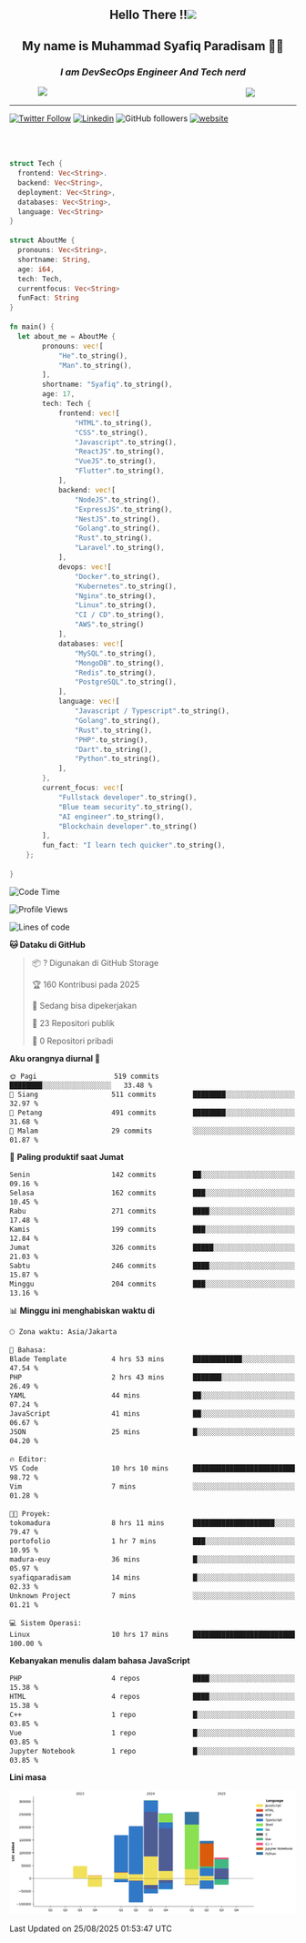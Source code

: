 <h2 align="center">

Hello There !!<img src="https://media.giphy.com/media/12oufCB0MyZ1Go/giphy.gif" width="50"></h2>

<h2 align="center">My name is Muhammad Syafiq Paradisam 👋👋</h2>

<h3 align="center"><em>I am DevSecOps Engineer And Tech nerd
</em></h3>

<img align="left" style="margin-left: 50px" src="https://static.zerochan.net/Alina.Clover.1024.4345060.webp" width="315"/>

<img align="center" style="margin-left: 50px" src="https://i.pinimg.com/736x/69/82/aa/6982aafd816ea48f48d0639c7797915c.jpg" width=250/>

<hr/>

[![Twitter Follow](https://img.shields.io/twitter/follow/misteranmol?label=Follow)](https://x.com/FikkzOutfit)
[![Linkedin](https://img.shields.io/badge/-syafiq-blue?style=square&logo=Linkedin&logoColor=white&link=https://www.linkedin.com/in/syafiq-paradisam/)](https://id.linkedin.com/in/syafiq-paradisam-b72749258)
![GitHub followers](https://img.shields.io/github/followers/syafiqparadisam?label=Follower&style=social)
[![website](https://img.shields.io/badge/Website-46a2f1.svg?&style=flat-square&logo=Google-Chrome&logoColor=white&link=https://anmolsingh.me/)](https://syafiq-paradisam.my.id)

<br/>

```rust

struct Tech {
  frontend: Vec<String>.
  backend: Vec<String>,
  deployment: Vec<String>,
  databases: Vec<String>,
  language: Vec<String>
}

struct AboutMe {
  pronouns: Vec<String>,
  shortname: String,
  age: i64,
  tech: Tech,
  currentfocus: Vec<String>
  funFact: String
}

fn main() {
  let about_me = AboutMe {
        pronouns: vec![
            "He".to_string(),
            "Man".to_string(),
        ],
        shortname: "Syafiq".to_string(),
        age: 17,
        tech: Tech {
            frontend: vec![
                "HTML".to_string(),
                "CSS".to_string(),
                "Javascript".to_string(),
                "ReactJS".to_string(),
                "VueJS".to_string(),
                "Flutter".to_string(),
            ],
            backend: vec![
                "NodeJS".to_string(),
                "ExpressJS".to_string(),
                "NestJS".to_string(),
                "Golang".to_string(),
                "Rust".to_string(),
                "Laravel".to_string(),
            ],
            devops: vec![
                "Docker".to_string(),
                "Kubernetes".to_string(),
                "Nginx".to_string(),
                "Linux".to_string(),
                "CI / CD".to_string(),
                "AWS".to_string()
            ],
            databases: vec![
                "MySQL".to_string(),
                "MongoDB".to_string(),
                "Redis".to_string(),
                "PostgreSQL".to_string(),
            ],
            language: vec![
                "Javascript / Typescript".to_string(),
                "Golang".to_string(),
                "Rust".to_string(),
                "PHP".to_string(),
                "Dart".to_string(),
                "Python".to_string(),
            ],
        },
        current_focus: vec![
            "Fullstack developer".to_string(),
            "Blue team security".to_string(),
            "AI engineer".to_string(),
            "Blockchain developer".to_string()
        ],
        fun_fact: "I learn tech quicker".to_string(),
    };

}
```

<!--START_SECTION:waka-->
![Code Time](http://img.shields.io/badge/Code%20Time-419%20hrs%2054%20mins-blue)

![Profile Views](http://img.shields.io/badge/Profil%20dilihat-9-blue)

![Lines of code](https://img.shields.io/badge/Sejak%20Hello%20World%20aku%20telah%20menulis-1.5%20million%20baris%20kode-blue)

**🐱 Dataku di GitHub** 

> 📦 ? Digunakan di GitHub Storage 
 > 
> 🏆 160 Kontribusi pada 2025
 > 
> 💼 Sedang bisa dipekerjakan
 > 
> 📜 23 Repositori publik 
 > 
> 🔑 0 Repositori pribadi 
 > 
**Aku orangnya diurnal 🐤** 

```text
🌞 Pagi                   519 commits         ████████░░░░░░░░░░░░░░░░░   33.48 % 
🌆 Siang                  511 commits         ████████░░░░░░░░░░░░░░░░░   32.97 % 
🌃 Petang                 491 commits         ████████░░░░░░░░░░░░░░░░░   31.68 % 
🌙 Malam                  29 commits          ░░░░░░░░░░░░░░░░░░░░░░░░░   01.87 % 
```
📅 **Paling produktif saat Jumat** 

```text
Senin                    142 commits         ██░░░░░░░░░░░░░░░░░░░░░░░   09.16 % 
Selasa                   162 commits         ███░░░░░░░░░░░░░░░░░░░░░░   10.45 % 
Rabu                     271 commits         ████░░░░░░░░░░░░░░░░░░░░░   17.48 % 
Kamis                    199 commits         ███░░░░░░░░░░░░░░░░░░░░░░   12.84 % 
Jumat                    326 commits         █████░░░░░░░░░░░░░░░░░░░░   21.03 % 
Sabtu                    246 commits         ████░░░░░░░░░░░░░░░░░░░░░   15.87 % 
Minggu                   204 commits         ███░░░░░░░░░░░░░░░░░░░░░░   13.16 % 
```


📊 **Minggu ini menghabiskan waktu di** 

```text
🕑︎ Zona waktu: Asia/Jakarta

💬 Bahasa: 
Blade Template           4 hrs 53 mins       ████████████░░░░░░░░░░░░░   47.54 % 
PHP                      2 hrs 43 mins       ███████░░░░░░░░░░░░░░░░░░   26.49 % 
YAML                     44 mins             ██░░░░░░░░░░░░░░░░░░░░░░░   07.24 % 
JavaScript               41 mins             ██░░░░░░░░░░░░░░░░░░░░░░░   06.67 % 
JSON                     25 mins             █░░░░░░░░░░░░░░░░░░░░░░░░   04.20 % 

🔥 Editor: 
VS Code                  10 hrs 10 mins      █████████████████████████   98.72 % 
Vim                      7 mins              ░░░░░░░░░░░░░░░░░░░░░░░░░   01.28 % 

🐱‍💻 Proyek: 
tokomadura               8 hrs 11 mins       ████████████████████░░░░░   79.47 % 
portofolio               1 hr 7 mins         ███░░░░░░░░░░░░░░░░░░░░░░   10.95 % 
madura-euy               36 mins             █░░░░░░░░░░░░░░░░░░░░░░░░   05.97 % 
syafiqparadisam          14 mins             █░░░░░░░░░░░░░░░░░░░░░░░░   02.33 % 
Unknown Project          7 mins              ░░░░░░░░░░░░░░░░░░░░░░░░░   01.21 % 

💻 Sistem Operasi: 
Linux                    10 hrs 17 mins      █████████████████████████   100.00 % 
```

**Kebanyakan menulis dalam bahasa JavaScript** 

```text
PHP                      4 repos             ████░░░░░░░░░░░░░░░░░░░░░   15.38 % 
HTML                     4 repos             ████░░░░░░░░░░░░░░░░░░░░░   15.38 % 
C++                      1 repo              █░░░░░░░░░░░░░░░░░░░░░░░░   03.85 % 
Vue                      1 repo              █░░░░░░░░░░░░░░░░░░░░░░░░   03.85 % 
Jupyter Notebook         1 repo              █░░░░░░░░░░░░░░░░░░░░░░░░   03.85 % 
```



**Lini masa**

![Lines of Code chart](https://raw.githubusercontent.com/syafiqparadisam/syafiqparadisam/master/assets/bar_graph.png)


 Last Updated on 25/08/2025 01:53:47 UTC
<!--END_SECTION:waka-->
